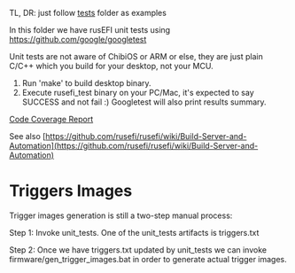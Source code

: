 TL, DR: just follow [tests](tests) folder as examples

In this folder we have rusEFI unit tests using https://github.com/google/googletest

Unit tests are not aware of ChibiOS or ARM or else, they are just plain C/C++ which you build for your desktop, not your MCU.

1. Run 'make' to build desktop binary.
1. Execute rusefi_test binary on your PC/Mac, it's expected to say SUCCESS and not fail :) Googletest will also print results summary.

[Code Coverage Report](https://rusefi.com/docs/unit_tests_coverage/)

See also [https://github.com/rusefi/rusefi/wiki/Build-Server-and-Automation](https://github.com/rusefi/rusefi/wiki/Build-Server-and-Automation)

# Triggers Images

Trigger images generation is still a two-step manual process:

Step 1: Invoke unit_tests. One of the unit_tests artifacts is triggers.txt

Step 2: Once we have triggers.txt updated by unit_tests we can invoke firmware/gen_trigger_images.bat in order
to generate actual trigger images.